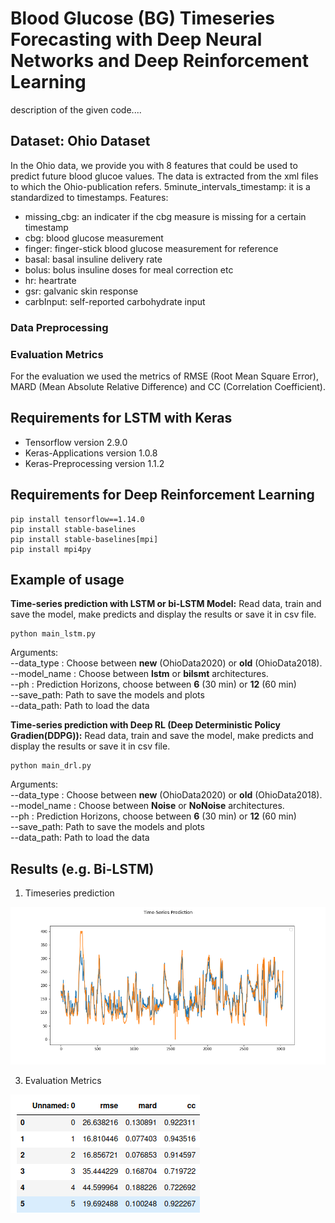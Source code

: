 # Blood Glucose (BG) Timeseries Forecasting with Deep Neural Networks and Deep Reinforcement Learning
description of the given code....

## Dataset: Ohio Dataset
In the Ohio data, we provide you with 8 features that could be used to predict future blood glucoe values. The data is extracted from the xml files to which the Ohio-publication refers.
5minute_intervals_timestamp: it is a standardized to timestamps.
Features:
- missing_cbg: an indicater if the cbg measure is missing for a certain timestamp
- cbg: blood glucose measurement
- finger: finger-stick blood glucose measurement for reference
- basal: basal insuline delivery rate
- bolus: bolus insuline doses for meal correction etc
- hr: heartrate
- gsr: galvanic skin response
- carbInput: self-reported carbohydrate input

### Data Preprocessing 

### Evaluation Metrics
For the evaluation we used the metrics of RMSE (Root Mean Square Error), MARD (Mean Absolute Relative Difference) and CC (Correlation Coefficient).

## Requirements for LSTM with Keras
- Tensorflow version 2.9.0
- Keras-Applications version 1.0.8
- Keras-Preprocessing version 1.1.2

## Requirements for Deep Reinforcement Learning
```
pip install tensorflow==1.14.0
pip install stable-baselines
pip install stable-baselines[mpi]
pip install mpi4py
```
## Example of usage
**Time-series prediction with LSTM or bi-LSTM Model:** Read data, train and save the model, make predicts and display the results or save it in csv file.
```
python main_lstm.py
```
Arguments:<br />
--data_type : Choose between **new** (OhioData2020) or **old** (OhioData2018).<br />
--model_name : Choose between **lstm** or **bilsmt** architectures.<br />
--ph : Prediction Horizons, choose between **6** (30 min) or **12** (60 min)<br />
--save_path: Path to save the models and plots<br />
--data_path: Path to load the data

**Time-series prediction with Deep RL (Deep Deterministic Policy Gradien(DDPG)):** Read data, train and save the model, make predicts and display the results or save it in csv file.
```
python main_drl.py
```
Arguments:<br />
--data_type : Choose between **new** (OhioData2020) or **old** (OhioData2018).<br />
--model_name : Choose between **Noise** or **NoNoise** architectures.<br />
--ph : Prediction Horizons, choose between **6** (30 min) or **12** (60 min)<br />
--save_path: Path to save the models and plots<br />
--data_path: Path to load the data

## Results (e.g. Bi-LSTM)
1. Timeseries prediction

![alt text](Figures/plot.png)

3. Evaluation Metrics

![alt text](Figures/sample_csv.png)
